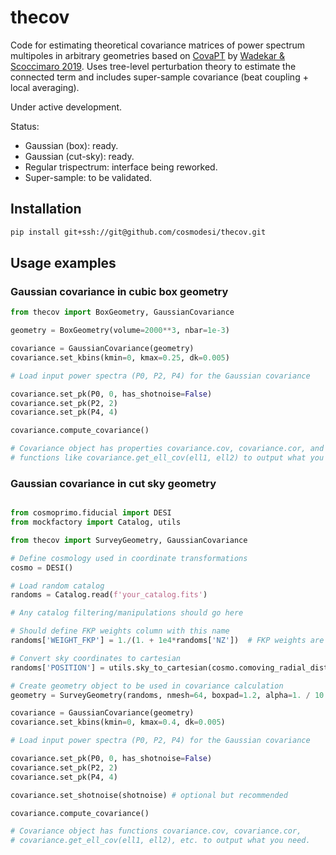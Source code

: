 # thecov

Code for estimating theoretical covariance matrices of power spectrum multipoles in arbitrary geometries based on [CovaPT](https://github.com/JayWadekar/CovaPT/) by [Wadekar & Scoccimaro 2019](http://arxiv.org/abs/1910.02914). Uses tree-level perturbation theory to estimate the connected term and includes super-sample covariance (beat coupling + local averaging).

Under active development.

Status:

- Gaussian (box): ready.
- Gaussian (cut-sky): ready.
- Regular trispectrum: interface being reworked.
- Super-sample: to be validated.

## Installation

```sh
pip install git+ssh://git@github.com/cosmodesi/thecov.git
```
## Usage examples

### Gaussian covariance in cubic box geometry

```python
from thecov import BoxGeometry, GaussianCovariance

geometry = BoxGeometry(volume=2000**3, nbar=1e-3)

covariance = GaussianCovariance(geometry)
covariance.set_kbins(kmin=0, kmax=0.25, dk=0.005)

# Load input power spectra (P0, P2, P4) for the Gaussian covariance

covariance.set_pk(P0, 0, has_shotnoise=False)
covariance.set_pk(P2, 2)
covariance.set_pk(P4, 4)

covariance.compute_covariance()

# Covariance object has properties covariance.cov, covariance.cor, and
# functions like covariance.get_ell_cov(ell1, ell2) to output what you need.
```

### Gaussian covariance in cut sky geometry

```python

from cosmoprimo.fiducial import DESI
from mockfactory import Catalog, utils

from thecov import SurveyGeometry, GaussianCovariance

# Define cosmology used in coordinate transformations
cosmo = DESI()

# Load random catalog
randoms = Catalog.read(f'your_catalog.fits')

# Any catalog filtering/manipulations should go here

# Should define FKP weights column with this name
randoms['WEIGHT_FKP'] = 1./(1. + 1e4*randoms['NZ'])  # FKP weights are optional

# Convert sky coordinates to cartesian
randoms['POSITION'] = utils.sky_to_cartesian(cosmo.comoving_radial_distance(randoms['Z']), randoms['RA'], randoms['DEC'], degree=Truee)

# Create geometry object to be used in covariance calculation
geometry = SurveyGeometry(randoms, nmesh=64, boxpad=1.2, alpha=1. / 10., kmodes_sampled=2000)

covariance = GaussianCovariance(geometry)
covariance.set_kbins(kmin=0, kmax=0.4, dk=0.005)

# Load input power spectra (P0, P2, P4) for the Gaussian covariance

covariance.set_pk(P0, 0, has_shotnoise=False)
covariance.set_pk(P2, 2)
covariance.set_pk(P4, 4)

covariance.set_shotnoise(shotnoise) # optional but recommended

covariance.compute_covariance()

# Covariance object has functions covariance.cov, covariance.cor,
# covariance.get_ell_cov(ell1, ell2), etc. to output what you need.
```
